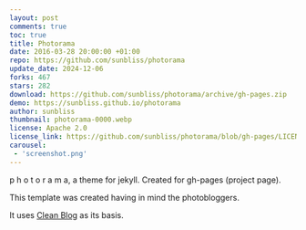 ```yaml
---
layout: post
comments: true
toc: true
title: Photorama
date: 2016-03-28 20:00:00 +01:00
repo: https://github.com/sunbliss/photorama
update_date: 2024-12-06
forks: 467
stars: 282
download: https://github.com/sunbliss/photorama/archive/gh-pages.zip
demo: https://sunbliss.github.io/photorama
author: sunbliss
thumbnail: photorama-0000.webp
license: Apache 2.0
license_link: https://github.com/sunbliss/photorama/blob/gh-pages/LICENSE
carousel:
 - 'screenshot.png'
---
```


p h o t o r a m a, a theme for jekyll. Created for gh-pages (project page).

This template was created having in mind the photobloggers.

It uses [Clean Blog](https://github.com/BlackrockDigital/startbootstrap-clean-blog-jekyll) as its basis.
